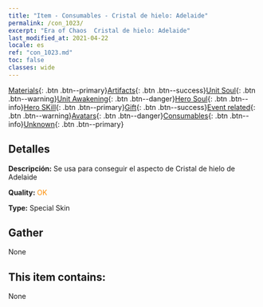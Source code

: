 ```yaml
---
title: "Item - Consumables - Cristal de hielo: Adelaide"
permalink: /con_1023/
excerpt: "Era of Chaos  Cristal de hielo: Adelaide"
last_modified_at: 2021-04-22
locale: es
ref: "con_1023.md"
toc: false
classes: wide
---
```

 [Materials](/ItemsES/){: .btn .btn--primary}[Artifacts](/ItemsES/Artifacts/){: .btn .btn--success}[Unit Soul](/ItemsES/UnitSoul/){: .btn .btn--warning}[Unit Awakening](/ItemsES/UnitAwakening/){: .btn .btn--danger}[Hero Soul](/ItemsES/HeroSoul/){: .btn .btn--info}[Hero SKill](/ItemsES/HeroSkill/){: .btn .btn--primary}[Gift](/ItemsES/Gift/){: .btn .btn--success}[Event related](/ItemsES/Events/){: .btn .btn--warning}[Avatars](/ItemsES/Avatars/){: .btn .btn--danger}[Consumables](/ItemsES/Consumables/){: .btn .btn--info}[Unknown](/ItemsES/Unknown/){: .btn .btn--primary}

## Detalles
 **Descripción:** Se usa para conseguir el aspecto de Cristal de hielo de Adelaide

 **Quality:** <span style="color: #FF8C00">OK</span>

 **Type:** Special Skin

## Gather

  None

## This item contains:

  None

